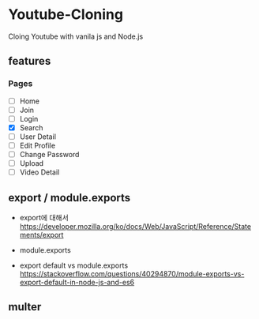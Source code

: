 # Youtube-Cloning

Cloing Youtube with vanila js and Node.js

## features

### Pages

- [ ] Home
- [ ] Join
- [ ] Login
- [x] Search
- [ ] User Detail
- [ ] Edit Profile
- [ ] Change Password
- [ ] Upload
- [ ] Video Detail

## export / module.exports

- export에 대해서
  https://developer.mozilla.org/ko/docs/Web/JavaScript/Reference/Statements/export

- module.exports

- export default vs module.exports
  https://stackoverflow.com/questions/40294870/module-exports-vs-export-default-in-node-js-and-es6

## multer

